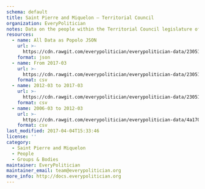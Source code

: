 ```yaml
---
schema: default
title: Saint Pierre and Miquelon — Territorial Council
organization: EveryPolitician
notes: Data on the people within the Territorial Council legislature of Saint Pierre and Miquelon.
resources:
  - name: All Data as Popolo JSON
    url: >-
      https://cdn.rawgit.com/everypolitician/everypolitician-data/23051be5e1ae602f5d4b1fbe3f38ec41f9968322/data/Saint_Pierre_and_Miquelon/Territorial_Council/ep-popolo-v1.0.json
    format: json
  - name: From 2017-03
    url: >-
      https://cdn.rawgit.com/everypolitician/everypolitician-data/23051be5e1ae602f5d4b1fbe3f38ec41f9968322/data/Saint_Pierre_and_Miquelon/Territorial_Council/term-2017.csv
    format: csv
  - name: 2012-03 to 2017-03
    url: >-
      https://cdn.rawgit.com/everypolitician/everypolitician-data/23051be5e1ae602f5d4b1fbe3f38ec41f9968322/data/Saint_Pierre_and_Miquelon/Territorial_Council/term-2012.csv
    format: csv
  - name: 2006-03 to 2012-03
    url: >-
      https://cdn.rawgit.com/everypolitician/everypolitician-data/4a17069e70b7814a095a85c8a0f4ecb47e5b51ac/data/Saint_Pierre_and_Miquelon/Territorial_Council/term-2006.csv
    format: csv
last_modified: 2017-04-04T15:33:46
license: ''
category:
  - Saint Pierre and Miquelon
  - People
  - Groups & Bodies
maintainer: EveryPolitician
maintainer_email: team@everypolitician.org
more_info: http://docs.everypolitician.org
---
```

